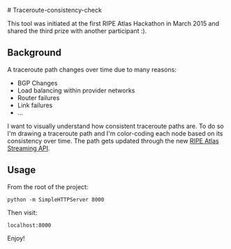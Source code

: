 # Traceroute-consistency-check

This tool was initiated at the first RIPE Atlas Hackathon in March 2015 and shared the third prize with another participant :).

## Background
A traceroute path changes over time due to many reasons:

* BGP Changes
* Load balancing within provider networks
* Router failures
* Link failures
* ...

I want to visually understand how consistent traceroute paths are.
To do so I'm drawing a traceroute path and I'm color-coding each node based on its consistency over time. The path gets updated through the new [RIPE Atlas Streaming API](https://atlas.ripe.net/docs/result-streaming/).

## Usage

From the root of the project:

	python -m SimpleHTTPServer 8000

Then visit:

	localhost:8000

Enjoy!
